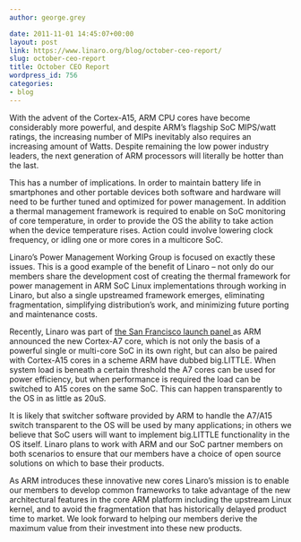 ```yaml
---
author: george.grey

date: 2011-11-01 14:45:07+00:00
layout: post
link: https://www.linaro.org/blog/october-ceo-report/
slug: october-ceo-report
title: October CEO Report
wordpress_id: 756
categories:
- blog
---
```


With the advent of the Cortex-A15, ARM CPU cores have become considerably more powerful, and despite ARM’s flagship SoC MIPS/watt ratings, the increasing number of MIPs inevitably also requires an increasing amount of Watts. Despite remaining the low power industry leaders, the next generation of ARM processors will literally be hotter than the last.

This has a number of implications. In order to maintain battery life in smartphones and other portable devices both software and hardware will need to be further tuned and optimized for power management. In addition a thermal management framework is required to enable on SoC monitoring of core temperature, in order to provide the OS the ability to take action when the device temperature rises. Action could involve lowering clock frequency, or idling one or more cores in a multicore SoC.

Linaro’s Power Management Working Group is focused on exactly these issues. This is a good example of the benefit of Linaro – not only do our members share the development cost of creating the thermal framework for power management in ARM SoC Linux implementations through working in Linaro, but also a single upstreamed framework emerges, eliminating fragmentation, simplifying distribution’s work, and minimizing future porting and maintenance costs.

Recently, Linaro was part of [the San Francisco launch panel ](http://www.arm.com/about/newsroom/arm-unveils-its-most-energy-efficient-application-processor-ever-with-biglittle-processing.php)as ARM announced the new Cortex-A7 core, which is not only the basis of a powerful single or multi-core SoC in its own right, but can also be paired with Cortex-A15 cores in a scheme ARM have dubbed big.LITTLE. When system load is beneath a certain threshold the A7 cores can be used for power efficiency, but when performance is required the load can be switched to A15 cores on the same SoC. This can happen transparently to the OS in as little as 20uS.

It is likely that switcher software provided by ARM to handle the A7/A15 switch transparent to the OS will be used by many applications; in others we believe that SoC users will want to implement big.LITTLE functionality in the OS itself. Linaro plans to work with ARM and our SoC partner members on both scenarios to ensure that our members have a choice of open source solutions on which to base their products.

As ARM introduces these innovative new cores Linaro’s mission is to enable our members to develop common frameworks to take advantage of the new architectural features in the core ARM platform including the upstream Linux kernel, and to avoid the fragmentation that has historically delayed product time to market. We look forward to helping our members derive the maximum value from their investment into these new products.


